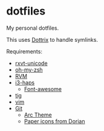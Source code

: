 # dotfiles


My personal dotfiles.  

This uses [Dottrix](https://gitlab.com/dennis.hamester/dotrix) to handle symlinks.

Requirements:
 * [rxvt-unicode](https://wiki.archlinux.org/index.php/Rxvt-unicode)
 * [oh-my-zsh](https://github.com/robbyrussell/oh-my-zsh)
 * [RVM](https://rvm.io/)
 * [i3-haps](https://github.com/Airblader/i3)
   * [Font-awesome](http://fortawesome.github.io/Font-Awesome/)
 * [tig](https://github.com/jonas/tig)
 * [vim](http://www.vim.org/)
 * [Git](https://git-scm.com/)
   * [Arc Theme](https://github.com/horst3180/Arc-theme)
   * [Paper icons from Dorian](http://killhellokitty.deviantart.com/art/Dorian-theme-3-14-version-12-494426768)
